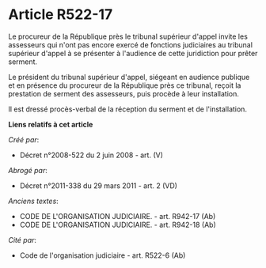 # Article R522-17

Le procureur de la République près le tribunal supérieur d'appel invite les assesseurs qui n'ont pas encore exercé de
fonctions judiciaires au tribunal supérieur d'appel à se présenter à l'audience de cette juridiction pour prêter serment.

Le président du tribunal supérieur d'appel, siégeant en audience publique et en présence du procureur de la République près
ce tribunal, reçoit la prestation de serment des assesseurs, puis procède à leur installation.

Il est dressé procès-verbal de la réception du serment et de l'installation.

**Liens relatifs à cet article**

_Créé par_:

  - Décret n°2008-522 du 2 juin 2008 - art. (V)

_Abrogé par_:

  - Décret n°2011-338 du 29 mars 2011 - art. 2 (VD)

_Anciens textes_:

  - CODE DE L'ORGANISATION JUDICIAIRE. - art. R942-17 (Ab)
  - CODE DE L'ORGANISATION JUDICIAIRE. - art. R942-18 (Ab)

_Cité par_:

  - Code de l'organisation judiciaire - art. R522-6 (Ab)
